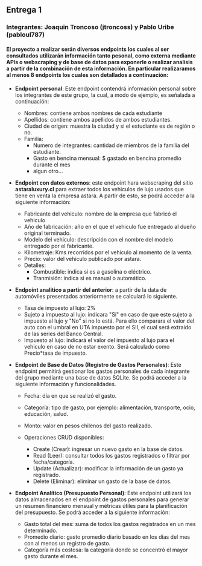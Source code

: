 ## Entrega 1
### Integrantes: Joaquin Troncoso (jtroncoss) y Pablo Uribe (pabloul787)

#### El proyecto a realizar serán diversos endpoints los cuales al ser consultados utilizarán información tanto pesonal, como externa mediante APIs o webscraping y de base de datos para exponerle o realizar analisis a partir de la combinación de esta información. En particular realizaramos al menos 8 endpoints los cuales son detallados a continuación:

+ **Endpoint personal**: Este endpoint contendrá información personal sobre los integrantes de este grupo, la cual, a modo de ejemplo, es señalada a continuación:
    + Nombres: contiene ambos nombres de cada estudiante
    + Apellidos: contiene ambos apellidos de ambos estudiantes.
    + Ciudad de origen: muestra la ciudad y si el estudiante es de región o no.
    + Familia: 
        + Numero de integrantes: cantidad de miembros de la familia del estudiante.
        + Gasto en bencina mensual: $ gastado en bencina promedio durante el mes
        + algun otro...
+ **Endpoint con datos externos**: este endpoint hara webscraping del sitio **astaraluxury.cl** para extraer todos los vehiculos de lujo usados que tiene en venta la empresa astara. A partir de esto, se podrá acceder a la siguiente información:
    + Fabricante del vehiculo: nombre de la empresa que fabricó el vehiculo
    + Año de fabricación: año en el que el vehiculo fue entregado al dueño original terminado.
    + Modelo del vehiculo: descripción con el nombre del modelo entregado por el fabricante.
    + Kilometraje: Kms recorridos por el vehiculo al momento de la venta.
    + Precio: valor del vehiculo publicado por astara.
    + Detalles:
        + Combustible: indica si es a gasolina o eléctrico.
        + Tranmisión: indica si es manual o automático.
+ **Endpoint analitico a partir del anterior**: a partir de la data de automóviles presentados anteriormente se calculará lo siguiente.
    + Tasa de impuesto al lujo: 2%
    + Sujeto a impuesto al lujo: indicara "Sí" en caso de que este sujeto a impuesto al lujo y "No" si no lo está. Para ello comparara el valor del auto con el umbral en UTA impuesto por el SII, el cual será extraido de las series del Banco Central.
    + Impuesto al lujo: indicará el valor del impuesto al lujo para el vehiculo en caso de no estar exento. Será calculado como Precio*tasa de impuesto.

+ **Endpoint de Base de Datos (Registro de Gastos Personales)**: Este endpoint permitirá gestionar los gastos personales de cada integrante del grupo mediante una base de datos SQLite. Se podrá acceder a la siguiente información y funcionalidades.
    + Fecha: día en que se realizó el gasto.
    + Categoría: tipo de gasto, por ejemplo: alimentación, transporte, ocio, educación, salud.
    + Monto: valor en pesos chilenos del gasto realizado.

    + Operaciones CRUD disponibles:
        + Create (Crear): ingresar un nuevo gasto en la base de datos.
        + Read (Leer): consultar todos los gastos registrados o filtrar por fecha/categoría.
        + Update (Actualizar): modificar la información de un gasto ya registrado.
        + Delete (Eliminar): eliminar un gasto de la base de datos.

+ **Endpoint Analítico (Presupuesto Personal)**: Este endpoint utilizará los datos almacenados en el endpoint de gastos personales para generar un resumen financiero mensual y métricas útiles para la planificación del presupuesto. Se podrá acceder a la siguiente información:
    + Gasto total del mes: suma de todos los gastos registrados en un mes determinado.
    + Promedio diario: gasto promedio diario basado en los días del mes con al menos un registro de gasto.
    + Categoría más costosa: la categoría donde se concentró el mayor gasto durante el mes.

